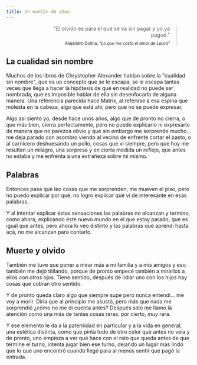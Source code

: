 ```yaml
---
title: Un montón de años
---
```


<figure style="text-align: right; border-right: 4px solid #e8e8e8;
padding-right: 1rem;">
  <blockquote style="margin-bottom: 0.5rem; border: none;">"El olvido es para el que se va sin pagar y yo ya pagué."
</blockquote>
<figcaption style="font-size: 0.8em;">
Alejandro Dolina, <cite>"Lo que me costó el amor de Laura"</cite>
</figcaption>
</figure>

## La cualidad sin nombre

Muchos de los libros de Chrystopher Alexander hablan sobre la "cualidad sin
nombre", que es un concepto que se le escapa, se le escapa tantas veces que
llega a hacer la hipótesis de que en realidad no puede ser nombrada, que es
imposible hablar de ella sin desenfocarla de alguna manera. Una referencia
parecida hace Matrix, al referirse a esa espina que molesta en la cabeza, algo
que está ahí, pero que no se puede expresar.

Algo así siento yo, desde hace unos años, algo que de pronto no cierra, o que
más bien, cierra perfectamente, pero no puedo explicarlo ni expresarlo de manera
que no parezca obvio y que sin embargo me sorprende mucho… me deja parado con
asombro viendo al vecino de enfrente cortar el pasto, o al carnicero deshuesando
un pollo, cosas que vi siempre, pero que hoy me resultan un milagro, una
sorpresa y en cierta medida un reflejo, que antes no estaba y me enfrenta a una
extrañeza sobre mi mismo.

## Palabras

Entonces pasa que leo cosas que me sorprenden, me mueven el piso, pero no
puedo explicar por qué, no logro explicar qué vi de interesante en esas
palabras.

Y al intentar explicar éstas sensaciones las palabras no alcanzan y termino,
como ahora, explicando éste nuevo mundo en el que estoy parado, que es igual que
antes, pero ahora lo veo distinto y las palabras que aprendí hasta acá, no me
alcanzan para contarlo.

## Muerte y olvido

También me tuve que poner a mirar más a mi familia y a mis amigos y eso también
me dejó titilando, porque de pronto empecé también a mirarlos a ellos con otros
ojos. Tiene sentido, después de lidiar uno con los hijos hay cosas que cobran
otro sentido.

Y de pronto queda claro algo que siempre supe pero nunca entendí… me voy a
morir. Diría que al principio me asustó, pero más que nada me sorprendió ¿cómo
no me di cuenta antes? Después sólo me llamó la atención como una más de tantas
cosas raras, por cierto, _muy_ rara.

Y ese elemento le da a la paternidad en particular y a la vida en general, una
estética distinta, como que pinta todo de otro color que antes no veía y de
pronto, uno empieza a ver qué hace con el rato que queda antes de que termine el
turno, intenta jugar bien ese turno, dejando un lugar más lindo que lo que uno
encontró cuando llegó para al menos sentir que pagó la entrada.
